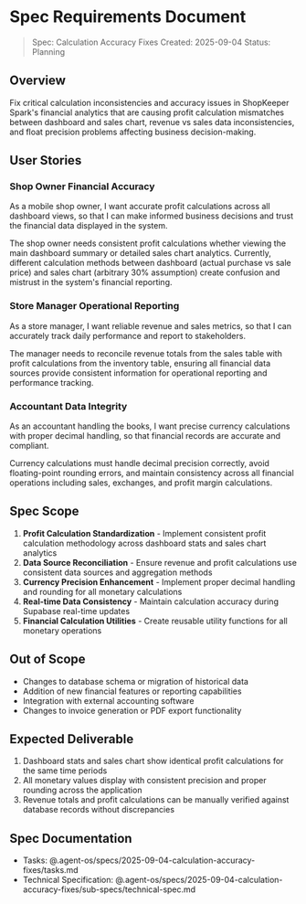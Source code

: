 # Spec Requirements Document

> Spec: Calculation Accuracy Fixes
> Created: 2025-09-04
> Status: Planning

## Overview

Fix critical calculation inconsistencies and accuracy issues in ShopKeeper Spark's financial analytics that are causing profit calculation mismatches between dashboard and sales chart, revenue vs sales data inconsistencies, and float precision problems affecting business decision-making.

## User Stories

### Shop Owner Financial Accuracy
As a mobile shop owner, I want accurate profit calculations across all dashboard views, so that I can make informed business decisions and trust the financial data displayed in the system.

The shop owner needs consistent profit calculations whether viewing the main dashboard summary or detailed sales chart analytics. Currently, different calculation methods between dashboard (actual purchase vs sale price) and sales chart (arbitrary 30% assumption) create confusion and mistrust in the system's financial reporting.

### Store Manager Operational Reporting  
As a store manager, I want reliable revenue and sales metrics, so that I can accurately track daily performance and report to stakeholders.

The manager needs to reconcile revenue totals from the sales table with profit calculations from the inventory table, ensuring all financial data sources provide consistent information for operational reporting and performance tracking.

### Accountant Data Integrity
As an accountant handling the books, I want precise currency calculations with proper decimal handling, so that financial records are accurate and compliant.

Currency calculations must handle decimal precision correctly, avoid floating-point rounding errors, and maintain consistency across all financial operations including sales, exchanges, and profit margin calculations.

## Spec Scope

1. **Profit Calculation Standardization** - Implement consistent profit calculation methodology across dashboard stats and sales chart analytics
2. **Data Source Reconciliation** - Ensure revenue and profit calculations use consistent data sources and aggregation methods  
3. **Currency Precision Enhancement** - Implement proper decimal handling and rounding for all monetary calculations
4. **Real-time Data Consistency** - Maintain calculation accuracy during Supabase real-time updates
5. **Financial Calculation Utilities** - Create reusable utility functions for all monetary operations

## Out of Scope

- Changes to database schema or migration of historical data
- Addition of new financial features or reporting capabilities
- Integration with external accounting software
- Changes to invoice generation or PDF export functionality

## Expected Deliverable

1. Dashboard stats and sales chart show identical profit calculations for the same time periods
2. All monetary values display with consistent precision and proper rounding across the application
3. Revenue totals and profit calculations can be manually verified against database records without discrepancies

## Spec Documentation

- Tasks: @.agent-os/specs/2025-09-04-calculation-accuracy-fixes/tasks.md
- Technical Specification: @.agent-os/specs/2025-09-04-calculation-accuracy-fixes/sub-specs/technical-spec.md